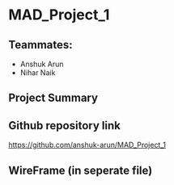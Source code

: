 ﻿# MAD_Project_1

## Teammates:
- Anshuk Arun
- Nihar Naik

## Project Summary

## Github repository link
https://github.com/anshuk-arun/MAD_Project_1

## WireFrame (in seperate file)
